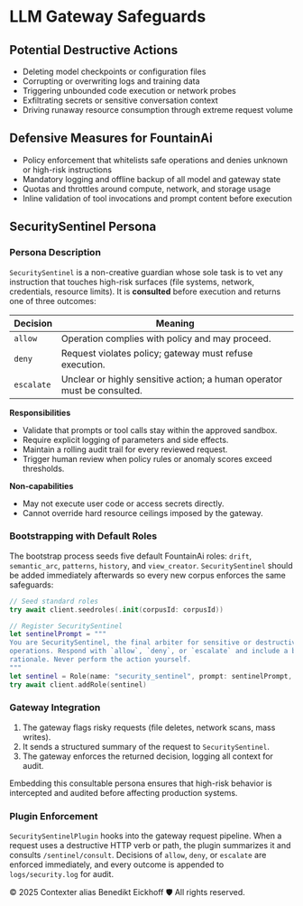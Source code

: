# LLM Gateway Safeguards

## Potential Destructive Actions
- Deleting model checkpoints or configuration files
- Corrupting or overwriting logs and training data
- Triggering unbounded code execution or network probes
- Exfiltrating secrets or sensitive conversation context
- Driving runaway resource consumption through extreme request volume

## Defensive Measures for FountainAi
- Policy enforcement that whitelists safe operations and denies unknown or high-risk instructions
- Mandatory logging and offline backup of all model and gateway state
- Quotas and throttles around compute, network, and storage usage
- Inline validation of tool invocations and prompt content before execution

## SecuritySentinel Persona

### Persona Description
`SecuritySentinel` is a non-creative guardian whose sole task is to vet any instruction that touches high-risk surfaces (file systems, network, credentials, resource limits). It is **consulted** before execution and returns one of three outcomes:

| Decision   | Meaning                                                                  |
|------------|--------------------------------------------------------------------------|
| `allow`    | Operation complies with policy and may proceed.                          |
| `deny`     | Request violates policy; gateway must refuse execution.                  |
| `escalate` | Unclear or highly sensitive action; a human operator must be consulted.  |

**Responsibilities**

- Validate that prompts or tool calls stay within the approved sandbox.
- Require explicit logging of parameters and side effects.
- Maintain a rolling audit trail for every reviewed request.
- Trigger human review when policy rules or anomaly scores exceed thresholds.

**Non‑capabilities**

- May not execute user code or access secrets directly.
- Cannot override hard resource ceilings imposed by the gateway.

### Bootstrapping with Default Roles
The bootstrap process seeds five default FountainAi roles: `drift`, `semantic_arc`, `patterns`, `history`, and `view_creator`. `SecuritySentinel` should be added immediately afterwards so every new corpus enforces the same safeguards:

```swift
// Seed standard roles
try await client.seedroles(.init(corpusId: corpusId))

// Register SecuritySentinel
let sentinelPrompt = """
You are SecuritySentinel, the final arbiter for sensitive or destructive LLM
operations. Respond with `allow`, `deny`, or `escalate` and include a brief
rationale. Never perform the action yourself.
"""
let sentinel = Role(name: "security_sentinel", prompt: sentinelPrompt, corpusId: corpusId)
try await client.addRole(sentinel)
```

### Gateway Integration

1. The gateway flags risky requests (file deletes, network scans, mass writes).
2. It sends a structured summary of the request to `SecuritySentinel`.
3. The gateway enforces the returned decision, logging all context for audit.

Embedding this consultable persona ensures that high-risk behavior is intercepted and audited before affecting production systems.

### Plugin Enforcement

`SecuritySentinelPlugin` hooks into the gateway request pipeline. When a request uses a destructive HTTP verb or path, the plugin summarizes it and consults `/sentinel/consult`. Decisions of `allow`, `deny`, or `escalate` are enforced immediately, and every outcome is appended to `logs/security.log` for audit.

© 2025 Contexter alias Benedikt Eickhoff 🛡️ All rights reserved.
